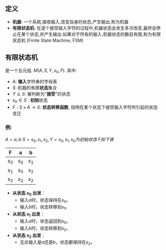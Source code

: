 ## 定义
- **机器**: 一个系统,接收输入,改变自身的状态,产生输出,称为机器
- **有限状态机**: 在逐个接受输入字符的过程中,机器状态会发生多次改变,最终会停止在某个状态,并产生输出.如果对于所有的输入,机器状态的数目有限,称为有限状态机 (Finite State Machine, FSM)

## 有限状态机
是一个五元组. $M(A,S,Y,s_0,F)$.
其中:
- $A$: **输入**字符串的字母表
- $S$: 机器的有限**状态**集合
- $Y \subseteq S$: 被判断为"**接受**"的状态
- $s_0 \in S$ : **初始**状态
- $F : S \times A \rightarrow S$: **状态转移函数**, 指明在某个状态下接受输入字符所引起的状态变迁
### 例:
$A={a,b}$
$S={s_0,s_1,s_2}, Y={s_0,s_1}, s_0为初始状态$
$F如下表$

|   F   |   a   |   b   |
| :---: | :---: | :---: |
| $s_0$ | $s_0$ | $s_1$ |
| $s_1$ | $s_0$ | $s_2$ |
| $s_2$ | $s_2$ | $s_2$ |

- **从状态 $s_0$ 出发**：
    - 输入$a$时，状态保持在$s_0$。
    - 输入$b$时，状态转移到$s_1$。
- **从状态 $s_1$ 出发**：
    - 输入$a$时，状态返回到$s_0$。
    - 输入$b$时，状态转移到$s_2$。
- **从状态 $s_2$ 出发**：
    - 无论输入是$a$还是$b$，状态都保持在$s_2$。
